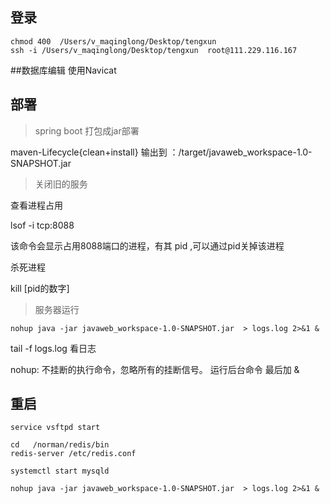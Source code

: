 ## 登录

```shell
chmod 400  /Users/v_maqinglong/Desktop/tengxun
ssh -i /Users/v_maqinglong/Desktop/tengxun  root@111.229.116.167
```

##数据库编辑
使用Navicat

## 部署
> spring boot 打包成jar部署

maven-Lifecycle{clean+install}
输出到 ：/target/javaweb_workspace-1.0-SNAPSHOT.jar
> 关闭旧的服务

查看进程占用

lsof -i tcp:8088

该命令会显示占用8088端口的进程，有其 pid ,可以通过pid关掉该进程

杀死进程 

kill [pid的数字]

> 服务器运行
```shell
nohup java -jar javaweb_workspace-1.0-SNAPSHOT.jar  > logs.log 2>&1 &

```
tail -f logs.log         看日志

 nohup: 不挂断的执行命令，忽略所有的挂断信号。 运行后台命令 最后加 &



## 重启



```
service vsftpd start  

cd   /norman/redis/bin
redis-server /etc/redis.conf

systemctl start mysqld

nohup java -jar javaweb_workspace-1.0-SNAPSHOT.jar  > logs.log 2>&1 &
```

